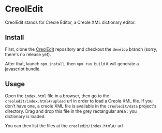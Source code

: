 CreolEdit
==========

CreolEdit stands for Creole Editor, a Creole XML dictionary editor.

Install
---------

First, clone the [CreolEdit](https://forge.cadoles.com/gremond/CreolEdit)
repository and checkout the `develop` branch (sorry, there's no release yet).

After that, launch `npm install`, then `npm run build` it will generate a 
javascript bundle.

Usage
-------

Open the `index.html` file in a browser, then go to the `creoledit/index.html#/upload`
url in order to load a Creole XML file. If you don't have one, a creole XML file
is available in the `creoledit/data` project's directory.
Drag and drop this file in the grey rectangular area : you dictionary is loaded.

You can then list the files at the `creoledit/index.html#/` url
